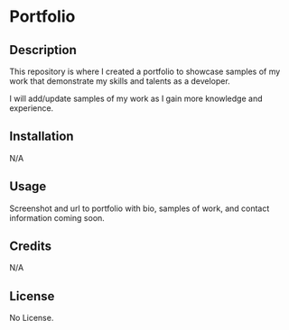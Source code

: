 # Portfolio

## Description

This repository is where I created a portfolio to showcase samples of my work that demonstrate my skills and talents as a developer.

I will add/update samples of my work as I gain more knowledge and experience.

## Installation

N/A

## Usage

Screenshot and url to portfolio with bio, samples of work, and contact information coming soon.

## Credits

N/A

## License

No License.